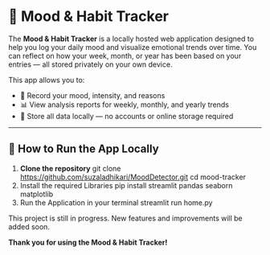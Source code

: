 # 🧠 Mood & Habit Tracker

The **Mood & Habit Tracker** is a locally hosted web application designed to help you log your daily mood and visualize emotional trends over time. You can reflect on how your week, month, or year has been based on your entries — all stored privately on your own device.

This app allows you to:
- 📝 Record your mood, intensity, and reasons
- 📊 View analysis reports for weekly, monthly, and yearly trends
- 💾 Store all data locally — no accounts or online storage required

---

## 🚀 How to Run the App Locally

1. **Clone the repository**
   git clone https://github.com/suzaladhikari/MoodDetector.git
   cd mood-tracker
2. Install the required Libraries
   pip install streamlit pandas seaborn matplotlib
3. Run the Application in your terminal
   streamlit run home.py

This project is still in progress. New features and improvements will be added soon.

**Thank you for using the Mood & Habit Tracker!**
